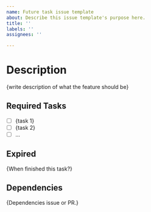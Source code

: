 ```yaml
---
name: Future task issue template
about: Describe this issue template's purpose here.
title: ''
labels: ''
assignees: ''

---
```


# Description
{write description of what the feature should be}

## Required Tasks
- [ ] {task 1}
- [ ] {task 2}
- [ ] ...

## Expired
{When finished this task?}

## Dependencies
{Dependencies issue or PR.}
